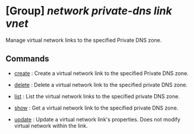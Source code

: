 # [Group] _network private-dns link vnet_

Manage virtual network links to the specified Private DNS zone.

## Commands

- [create](/Commands/network/private-dns/link/vnet/_create.md)
: Create a virtual network link to the specified Private DNS zone.

- [delete](/Commands/network/private-dns/link/vnet/_delete.md)
: Delete a virtual network link to the specified private DNS zone.

- [list](/Commands/network/private-dns/link/vnet/_list.md)
: List the virtual network links to the specified private DNS zone.

- [show](/Commands/network/private-dns/link/vnet/_show.md)
: Get a virtual network link to the specified private DNS zone.

- [update](/Commands/network/private-dns/link/vnet/_update.md)
: Update a virtual network link's properties. Does not modify virtual network within the link.
